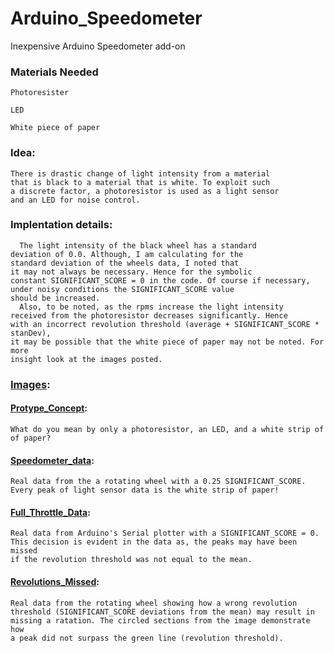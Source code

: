 # Arduino_Speedometer
Inexpensive Arduino Speedometer add-on

### Materials Needed
    Photoresister 
    
    LED
    
    White piece of paper

### Idea:
    There is drastic change of light intensity from a material
    that is black to a material that is white. To exploit such
    a discrete factor, a photoresistor is used as a light sensor 
    and an LED for noise control.

### Implentation details:
      The light intensity of the black wheel has a standard 
    deviation of 0.0. Although, I am calculating for the 
    standard deviation of the wheels data, I noted that
    it may not always be necessary. Hence for the symbolic
    constant SIGNIFICANT_SCORE = 0 in the code. Of course if necessary, 
    under noisy conditions the SIGNIFICANT_SCORE value 
    should be increased. 
      Also, to be noted, as the rpms increase the light intensity 
    received from the photoresistor decreases significantly. Hence
    with an incorrect revolution threshold (average + SIGNIFICANT_SCORE * stanDev), 
    it may be possible that the white piece of paper may not be noted. For more 
    insight look at the images posted.

### [Images](https://github.com/jimenezjose/Arduino_Speedometer/tree/master/Images):

####  [Protype_Concept](https://github.com/jimenezjose/Arduino_Speedometer/blob/master/Images/Prototype_Concept.jpg):
    What do you mean by only a photoresistor, an LED, and a white strip of 
    of paper? 
####  [Speedometer_data](https://github.com/jimenezjose/Arduino_Speedometer/blob/master/Images/Speedometer_data.png):
    Real data from the a rotating wheel with a 0.25 SIGNIFICANT_SCORE.
    Every peak of light sensor data is the white strip of paper! 
####  [Full_Throttle_Data](https://github.com/jimenezjose/Arduino_Speedometer/blob/master/Images/Full_Throttle_Data.png):
    Real data from Arduino's Serial plotter with a SIGNIFICANT_SCORE = 0.
    This decision is evident in the data as, the peaks may have been missed
    if the revolution threshold was not equal to the mean.
####  [Revolutions_Missed](https://github.com/jimenezjose/Arduino_Speedometer/blob/master/Images/Revolutions_Missed.png):
    Real data from the rotating wheel showing how a wrong revolution 
    threshold (SIGNIFICANT_SCORE deviations from the mean) may result in 
    missing a ratation. The circled sections from the image demonstrate how
    a peak did not surpass the green line (revolution threshold).



             
